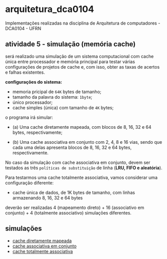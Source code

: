 # arquitetura_dca0104
Implementações realizadas na disciplina de Arquitetura de computadores - DCA0104 - UFRN

## atividade 5 - simulação (memória cache)

será realizado uma simulação de um sistema computacional com cache única entre processador e memória principal para testar várias configurações de projetos de cache e, com isso, obter as taxas de acertos e falhas existentes.

**configurações do sistema:**
- memoria pricipal de `64K` bytes de tamanho;
- tamanho da palavra do sistema: `1byte`;
- único processador;
- cache simples (única) com tamanho de `4K` bytes;

o programa irá simular:

- (a) Uma cache diretamente mapeada, com blocos de 8, 16, 32 e 64 bytes, respectivamente;

- (b) Uma cache associativa em conjunto com 2, 4, 8 e 16 vias, sendo que cada uma delas apresenta blocos de 8, 16, 32 e 64 bytes, respectivamente.

No caso da simulação com cache associativa em conjunto, devem ser testados as três `políticas de substituição` de linha (**LRU, FIFO e aleatória**).

Para testarmos uma cache totalmente associativa, vamos considerar uma configuração diferente:
- cache única de dados, de 1K bytes de tamanho, com linhas armazenando 8, 16, 32 e 64 bytes

deverão ser realizadas 4 (mapeamento direto) + 16 (associativo em conjunto) + 4 (totalmente associativo) simulações diferentes.

## simulações

- [cache diretamente mapeada](https://github.com/CarlosG18/arquitetura_dca0104/tree/main/conteudos/mapeamento_direto.md)
- [cache associativa em conjunto](https://github.com/CarlosG18/arquitetura_dca0104/tree/main/conteudos/associativa_em_conjunto.md)
- [cache totalmente associativa](https://github.com/CarlosG18/arquitetura_dca0104/tree/main/conteudos/totalmente_associativa.md)